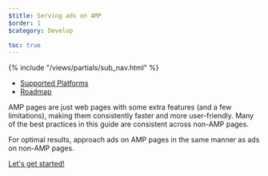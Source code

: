 ```yaml
---
$title: Serving ads on AMP
$order: 1
$category: Develop

toc: true
---
```

<div class="toc">
{% include "/views/partials/sub_nav.html" %}
  <ul>
    <li><a href="/learn/who/#ads">Supported Platforms</a></li>
    <li><a href="/roadmap">Roadmap</a></li>
  </ul>
</div>

AMP pages are just web pages with some extra features (and a few limitations), making them consistently faster and more user-friendly. Many of the best practices in this guide are consistent across non-AMP pages.

For optimal results, approach ads on AMP pages in the same manner as ads on non-AMP pages.

<a class="button go-button" href="/docs/guides/ads/ads_getting_started.html">Let's get started!</a>
